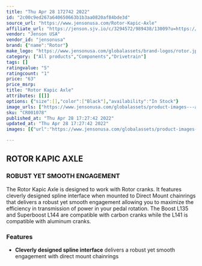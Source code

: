 ```yaml
---
title: "Thu Apr 28 172742 2022"
id: "2c00c9ed267a640650663b1b3aa0820af84bde3d"
source_url: "https://www.jensonusa.com/Rotor-Kapic-Axle"
affiliate_url: "https://jenson.sjv.io/c/3294572/989438/13009?u=https://www.jensonusa.com/Rotor-Kapic-Axle"
vendor: "Jenson USA"
vendor_id: "jensonusa"
brand: {"name":"Rotor"}
make_logo: "https://www.jensonusa.com/globalassets/brand-logos/rotor.jpg"
category: ["All products","Components","Drivetrain"]
tags: []
ratingvalue: "5"
ratingcount: "1"
price: "63"
price_msrp: 
title: "Rotor Kapic Axle"
attributes: [[]]
options: {"size":[],"color":["Black"],"availability":"In Stock"}
image_urls: ["https://www.jensonusa.com/globalassets/product-images---all-assets/rotor/cr001078-black.jpg"]
sku: "CR001078"
published_at: "Thu Apr 28 17:27:42 2022"
updated_at: "Thu Apr 28 17:27:42 2022"
images: [{"url":"https://www.jensonusa.com/globalassets/product-images---all-assets/rotor/cr001078-black.jpg","path":"full/409ee005d238f3da7c95ed7cf50dfb0b6f6e8bd3.jpg","checksum":"5d545bea12e43b554845f2f2ec603c41","status":"downloaded"}]

---
```

## ROTOR KAPIC AXLE

### ROBUST YET SMOOTH ENGAGEMENT

The Rotor Kapic Axle is designed to work with Rotor cranks. It features
cleverly designed spline interface when mounted to Direct Mount chainrings
that delivers a robust yet smooth engagement allowing you to maximize the
efficiency in transmission of power in your pedal rotation. The Boost L135 and
Superboost L144 are compatible with carbon cranks while the L141 is compatible
with aluminum cranks.

### Features

  * **Cleverly designed spline interface** delivers a robust yet smooth engagement with direct mount chainrings

